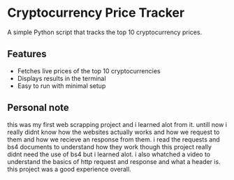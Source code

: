 # Cryptocurrency Price Tracker

A simple Python script that tracks the top 10 cryptocurrency prices.

## Features
- Fetches live prices of the top 10 cryptocurrencies
- Displays results in the terminal
- Easy to run with minimal setup

## Personal note
this was my first web scrapping project and i learned alot from it.
untill now i really didnt know how the websites actually works and how we request to them
and how we recieve an response from them.
i read the requests and bs4 documents to understand how they work though this project really didnt
need the use of bs4 but i learned alot.
i also whatched a video to understand the basics of http request and response and what a header is.
this project was a good experience overall.
